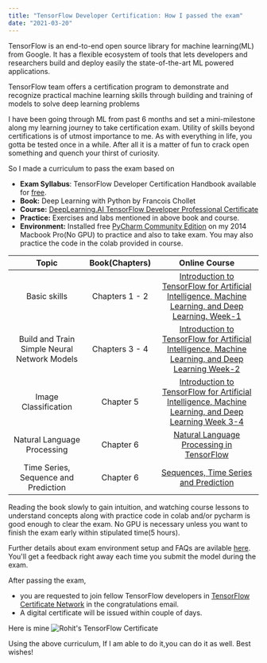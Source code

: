 ```yaml
---
title: "TensorFlow Developer Certification: How I passed the exam"
date: "2021-03-20"
---
```


TensorFlow is an end-to-end open source library for machine learning(ML) from Google. It has a flexible ecosystem of tools that lets developers and researchers build and deploy easily the state-of-the-art ML powered applications.

TensorFlow team offers a certification program to demonstrate and recognize practical machine learning skills through building and training of models to solve deep learning problems

I have been going through ML from past 6 months and set a mini-milestone along my learning journey to take certification exam. Utility of skills beyond certifications is of utmost importance to me. As with everything in life, you gotta be tested once in a while. After all it is a matter of fun to crack open something and quench your thirst of curiosity.

So I made a curriculum to pass the exam based on

- **Exam Syllabus**: TensorFlow Developer Certification Handbook available for [free](https://www.tensorflow.org/extras/cert/TF_Certificate_Candidate_Handbook.pdf).
- **Book:** Deep Learning with Python by Francois Chollet
- **Course:** [DeepLearning.AI TensorFlow Developer Professional Certificate](https://www.coursera.org/professional-certificates/tensorflow-in-practice)
- **Practice:** Exercises and labs mentioned in above book and course.
- **Environment:** Installed free [PyCharm Community Edition](https://www.jetbrains.com/pycharm/download) on my 2014 Macbook Pro(No GPU) to practice and also to take exam. You may also practice the code in the colab provided in course.

|                    Topic                     | Book(Chapters) |                                                                                Online Course                                                                                |
| :------------------------------------------: | :------------: | :-------------------------------------------------------------------------------------------------------------------------------------------------------------------------: |
|                 Basic skills                 | Chapters 1 - 2 | [Introduction to TensorFlow for Artificial Intelligence, Machine Learning, and Deep Learning. Week-1](https://www.coursera.org/learn/introduction-tensorflow/home/welcome)  |
| Build and Train Simple Neural Network Models | Chapters 3 - 4 |  [Introduction to TensorFlow for Artificial Intelligence, Machine Learning, and Deep Learning Week-2](https://www.coursera.org/learn/introduction-tensorflow/home/welcome)  |
|             Image Classification             |   Chapter 5    | [Introduction to TensorFlow for Artificial Intelligence, Machine Learning, and Deep Learning Week 3-4](https://www.coursera.org/learn/introduction-tensorflow/home/welcome) |
|         Natural Language Processing          |   Chapter 6    |                       [Natural Language Processing in TensorFlow](https://www.coursera.org/learn/natural-language-processing-tensorflow/home/welcome)                       |
|     Time Series, Sequence and Prediction     |   Chapter 6    |                    [Sequences, Time Series and Prediction](https://www.coursera.org/learn/tensorflow-sequences-time-series-and-prediction/home/welcome)                     |

Reading the book slowly to gain intuition, and watching course lessons to understand concepts along with practice code in colab and/or pycharm is good enough to clear the exam. No GPU is necessary unless you want to finish the exam early within stipulated time(5 hours).

Further details about exam environment setup and FAQs are avilable [here](https://www.tensorflow.org/extras/cert/Setting_Up_TF_Developer_Certificate_Exam.pdf?authuser=4). You'll get a feedback right away each time you submit the model during the exam.

After passing the exam,

- you are requested to join fellow TensorFlow developers in [TensorFlow Certificate Network](https://developers.google.com/certification/directory/tensorflow) in the congratulations email.
- A digital certificate will be issued within couple of days.

Here is mine
![Rohit's TensorFlow Certificate](/images/TensorFlow.JPG)

Using the above curriculum, If I am able to do it,you can do it as well. Best wishes!
